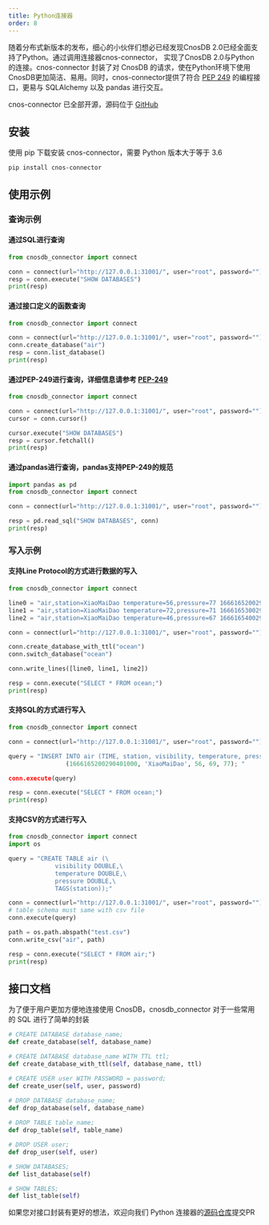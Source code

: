```yaml
---
title: Python连接器
order: 8
---
```


随着分布式新版本的发布，细心的小伙伴们想必已经发现CnosDB 2.0已经全面支持了Python。通过调用连接器cnos-connector， 实现了CnosDB 2.0与Python 的连接。cnos-connector 封装了对 CnosDB 的请求，使在Python环境下使用CnosDB更加简洁、易用。同时，cnos-connector提供了符合 [PEP 249](https://peps.python.org/pep-0249/) 的编程接口，更易与 SQLAlchemy 以及 pandas 进行交互。

cnos-connector 已全部开源，源码位于 [GitHub](https://github.com/cnosdb/cnosdb-client-python)

## 安装

使用 pip 下载安装 cnos-connector，需要 Python 版本大于等于 3.6

```
pip install cnos-connector
```

## 使用示例

### 查询示例

#### 通过SQL进行查询

```python
from cnosdb_connector import connect

conn = connect(url="http://127.0.0.1:31001/", user="root", password="")
resp = conn.execute("SHOW DATABASES")
print(resp)
```

#### 通过接口定义的函数查询

```python
from cnosdb_connector import connect

conn = connect(url="http://127.0.0.1:31001/", user="root", password="")
conn.create_database("air")
resp = conn.list_database()
print(resp)
```

#### 通过PEP-249进行查询，详细信息请参考 [PEP-249](https://peps.python.org/pep-0249/)

```python
from cnosdb_connector import connect

conn = connect(url="http://127.0.0.1:31001/", user="root", password="")
cursor = conn.cursor()

cursor.execute("SHOW DATABASES")
resp = cursor.fetchall()
print(resp)
```

#### 通过pandas进行查询，pandas支持PEP-249的规范

```python
import pandas as pd
from cnosdb_connector import connect

conn = connect(url="http://127.0.0.1:31001/", user="root", password="")

resp = pd.read_sql("SHOW DATABASES", conn)
print(resp)
```
### 写入示例

#### 支持Line Protocol的方式进行数据的写入

```python
from cnosdb_connector import connect

line0 = "air,station=XiaoMaiDao temperature=56,pressure=77 1666165200290401000"
line1 = "air,station=XiaoMaiDao temperature=72,pressure=71 1666165300290401000"
line2 = "air,station=XiaoMaiDao temperature=46,pressure=67 1666165400290401000"

conn = connect(url="http://127.0.0.1:31001/", user="root", password="")

conn.create_database_with_ttl("ocean")
conn.switch_database("ocean")

conn.write_lines([line0, line1, line2])

resp = conn.execute("SELECT * FROM ocean;")
print(resp)
```

#### 支持SQL的方式进行写入

```python
from cnosdb_connector import connect

conn = connect(url="http://127.0.0.1:31001/", user="root", password="")

query = "INSERT INTO air (TIME, station, visibility, temperature, pressure) VALUES
                (1666165200290401000, 'XiaoMaiDao', 56, 69, 77); "

conn.execute(query)

resp = conn.execute("SELECT * FROM ocean;")
print(resp)
```

#### 支持CSV的方式进行写入

```python
from cnosdb_connector import connect
import os

query = "CREATE TABLE air (\
    		 visibility DOUBLE,\
    		 temperature DOUBLE,\
    		 pressure DOUBLE,\
    		 TAGS(station));"

conn = connect(url="http://127.0.0.1:31001/", user="root", password="")
# table schema must same with csv file
conn.execute(query)

path = os.path.abspath("test.csv")
conn.write_csv("air", path)

resp = conn.execute("SELECT * FROM air;")
print(resp)
```

## 接口文档
为了便于用户更加方便地连接使用 CnosDB，cnosdb_connector 对于一些常用的 SQL 进行了简单的封装 
```python
# CREATE DATABASE database_name;
def create_database(self, database_name)

# CREATE DATABASE database_name WITH TTL ttl;
def create_database_with_ttl(self, database_name, ttl)

# CREATE USER user WITH PASSWORD = password;
def create_user(self, user, password)

# DROP DATABASE database_name;
def drop_database(self, database_name)
    
# DROP TABLE table_name;
def drop_table(self, table_name)

# DROP USER user;
def drop_user(self, user)

# SHOW DATABASES;
def list_database(self)

# SHOW TABLES;
def list_table(self)
```
如果您对接口封装有更好的想法，欢迎向我们 Python 连接器的[源码仓库](https://github.com/cnosdb/cnosdb-client-python)提交PR